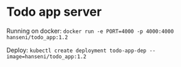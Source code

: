 # Todo app server

Running on docker:
```docker run -e PORT=4000 -p 4000:4000 hanseni/todo_app:1.2```

Deploy:
```kubectl create deployment todo-app-dep --image=hanseni/todo_app:1.2```
